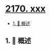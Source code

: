 # [2170. xxx](https://github.com/Tdahuyou/TNotes.leetcode/tree/main/notes/2170.%20xxx)

<!-- region:toc -->

- [1. 📝 概述](#1--概述)

<!-- endregion:toc -->

## 1. 📝 概述

